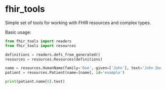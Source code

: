 # fhir_tools

Simple set of tools for working with FHIR resources and complex types.

Basic usage:

```python
from fhir_tools import readers
from fhir_tools import resources

definitions = readers.defs_from_generated()
resources = resources.Resources(definitions)

name = resources.HumanName(family='Doe', given=['John'], text='John Doe')
patient = resources.Patient(name=[name], id='example')

print(patient.name[0].text)
```

